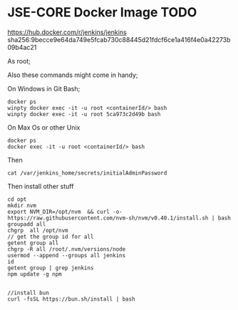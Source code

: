 # JSE-CORE Docker Image TODO

https://hub.docker.com/r/jenkins/jenkins
sha256:9becce9e64da749e5fcab730c88445d21fdcf6ce1a416f4e0a42273b09b4ac21

As root;

Also these commands might come in handy;

On Windows in Git Bash;

```
docker ps
winpty docker exec -it -u root <containerId/> bash
winpty docker exec -it -u root 5ca973c2d49b bash
```

On Max Os or other Unix

```
docker ps
docker exec -it -u root <containerId/> bash
```

Then

```
cat /var/jenkins_home/secrets/initialAdminPassword
```

Then install other stuff

```
cd opt
mkdir nvm
export NVM_DIR=/opt/nvm  && curl -o- https://raw.githubusercontent.com/nvm-sh/nvm/v0.40.1/install.sh | bash
groupadd all
chgrp  all /opt/nvm
// get the group id for all
getent group all
chgrp -R all /root/.nvm/versions/node
usermod --append --groups all jenkins
id
getent group | grep jenkins
npm update -g npm


//install bun
curl -fsSL https://bun.sh/install | bash

```